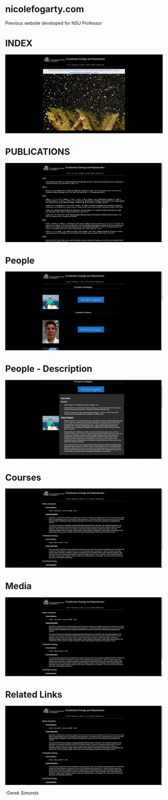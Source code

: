 # nicolefogarty.com
Previous website developed for NSU Professor

# INDEX
![Index Page](./screenshots/01.JPG)

# PUBLICATIONS
![Publications Page](./screenshots/02.JPG)

# People
![List of Students](./screenshots/03.JPG)

# People - Description
![List of Students](./screenshots/03-2.JPG)

# Courses
![List of Courses](./screenshots/04.JPG)

# Media
![Image Gallery](./screenshots/04.JPG)

# Related Links
![Links to Related Content](./screenshots/04.JPG)

-Derek Simonds

